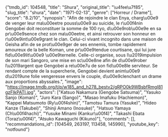 {"tmdb_id": 104548, "title": "Shura", "original_title": "\u4fee\u7f85", "slug_title": "shura", "date": "1971-02-13", "genre": ["Horreur / Drame"], "score": "8.2/10", "synopsis": "Afin de rejoindre le clan Enya, charg\u00e9 de venger leur ma\u00eetre pouss\u00e9 au suicide, le r\u00f4nin Gengobei doit reconstituer la somme de 100 ryo, d\u00e9rob\u00e9e en sa pr\u00e9sence chez son ma\u00eetre, et ainsi retrouver son honneur en r\u00e9int\u00e9grant le clan. Celui-ci vivant incognito dans une maison de Geisha afin de se prot\u00e9ger de ses ennemis, tombe rapidement amoureux de la belle Koman, une pr\u00e9tendue courtisane, qui lui jure fid\u00e9lit\u00e9 \u00e9ternelle. Celle-ci organise, sous l\u2019impulsion de son mari Sangoro, une mise en sc\u00e8ne afin de d\u00e9rober l\u2019argent que Gengobei a re\u00e7u de son fid\u00e8le serviteur. Se rendant compte de la supercherie, Gengobei devient anim\u00e9 d\u2019une folie vengeresse envers le couple, d\u00e9clenchant un drame aux proportions abyssales.", "image": "https://image.tmdb.org/t/p/w185_and_h278_bestv2/gRPO0k9WBsbfRmgI81gzFIkPATI.jpg", "actors": ["Katsuo Nakamura (Gengobe Satsuma)", "Yasuko Sanjo (Koman)", "Juro Kara (Sango)", "Masao Imafuku (Hachiemon)", "Kappei Matsumoto (Ry\u00f4shin)", "Tamotsu Tamura (Yasuke)", "Hideo Kanze (Takubei)", "Shinji Amano (Inosuke)", "Hatsuo Yamaya (Ch\u00f4hachi)", "Yusuke Minami (Kankur\u00f4)", "Takashi Ebata (Toraz\u00f4)", "Atsuko Kawaguchi (Kikuno)"], "comments": [], "recommandations_id": [104549, 263197, 113458, 145990], "youtube_key": "notfound"}